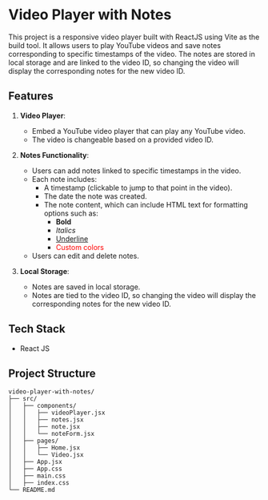 # Video Player with Notes

This project is a responsive video player built with ReactJS using Vite as the build tool. It allows users to play YouTube videos and save notes corresponding to specific timestamps of the video. The notes are stored in local storage and are linked to the video ID, so changing the video will display the corresponding notes for the new video ID.

## Features

1. **Video Player**:
    - Embed a YouTube video player that can play any YouTube video.
    - The video is changeable based on a provided video ID.

2. **Notes Functionality**:
    - Users can add notes linked to specific timestamps in the video.
    - Each note includes:
        - A timestamp (clickable to jump to that point in the video).
        - The date the note was created.
        - The note content, which can include HTML text for formatting options such as:
            - **Bold**
            - *Italics*
            - <u>Underline</u>
            - <span style="color: red;">Custom colors</span>
    - Users can edit and delete notes.

3. **Local Storage**:
    - Notes are saved in local storage.
    - Notes are tied to the video ID, so changing the video will display the corresponding notes for the new video ID.

## Tech Stack

- React JS

## Project Structure

```plaintext
video-player-with-notes/
├── src/
│   ├── components/
│   │   ├── videoPlayer.jsx
│   │   ├── notes.jsx
│   │   ├── note.jsx
│   │   └── noteForm.jsx
│   ├── pages/
│   │   ├── Home.jsx
│   │   └── Video.jsx
│   ├── App.jsx
│   ├── App.css
│   ├── main.css
│   ├── index.css
└── README.md
